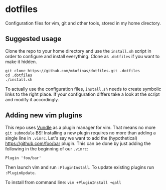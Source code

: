 # dotfiles
Configuration files for vim, git and other tools, stored in my home directory.

## Suggested usage
Clone the repo to your home directory and use the `install.sh` script in order to configure and install everything.
 Clone as `.dotfiles` if you want to make it hidden.

```
git clone https://github.com/mkofinas/dotfiles.git .dotfiles
cd .dotfiles
./install.sh
```

To actually use the configuration files, `install.sh` needs to create symbolic links to the right place.
 If your configuration differs take a look at the script and modify it accordingly.

## Adding new vim plugins
This repo uses [Vundle](https://github.com/VundleVim/Vundle.vim) as a plugin manager for vim.
 That means no more `git submodule` BS!
 Installing a new plugin requires no more than adding a single line in `.vimrc`.
 Let's say we want to add the (hypothetical) https://github.com/foo/bar plugin.
 This can be done by just adding the following in the beginning of our `.vimrc`:
```vim
Plugin 'foo/bar'
```

Then launch vim and run `:PluginInstall`. To update existing plugins run `:PluginUpdate`.

To install from command line: `vim +PluginInstall +qall`
